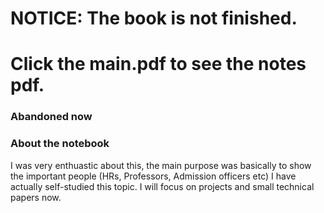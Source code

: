 # NOTICE: The book is not finished.
# Click the main.pdf to see the notes pdf.
### Abandoned now
### About the notebook
I was very enthuastic about this, the main purpose was basically to show the important people (HRs, Professors, Admission officers etc) I have actually self-studied this topic. I will focus on projects and small technical papers now.

